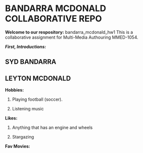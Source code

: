 # BANDARRA MCDONALD COLLABORATIVE REPO
**Welcome to our respository:**
bandarra_mcdonald_hw1
 This is a collaborative assignment for Multi-Media Authouring MMED-1054.

 ***First, Introductions:***
 ## SYD BANDARRA
 



## LEYTON MCDONALD



**Hobbies:**
1. Playing football (soccer).

2. Listening music

**Likes:**
1. Anything that has an engine and wheels

2. Stargazing

**Fav Movies:**



